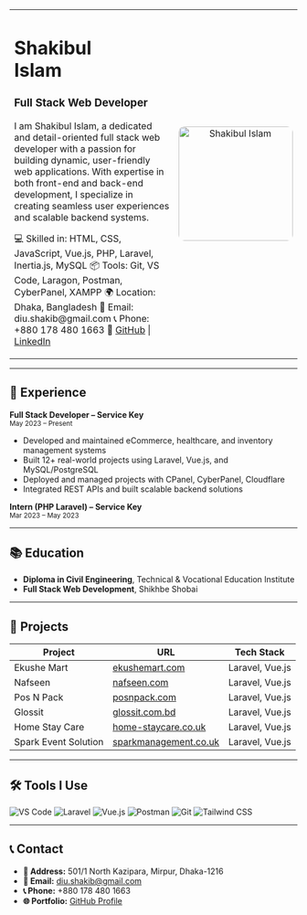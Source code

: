 <table>
  <tr>
    <td width="60%">
      <h1>Shakibul<br/>Islam</h1>
      <h3>Full Stack Web Developer</h3>
      <p>
        I am Shakibul Islam, a dedicated and detail-oriented full stack web developer with a passion for building dynamic, user-friendly web applications. With expertise in both front-end and back-end development, I specialize in creating seamless user experiences and scalable backend systems.
      </p>
      <p>
        💻 Skilled in: HTML, CSS, JavaScript, Vue.js, PHP, Laravel, Inertia.js, MySQL  
        📦 Tools: Git, VS Code, Laragon, Postman, CyberPanel, XAMPP
        🌍 Location: Dhaka, Bangladesh  
        📧 Email: diu.shakib@gmail.com  
        📞 Phone: +880 178 480 1663  
        🔗 <a href="https://github.com/shakib53626" target="_blank">GitHub</a> | <a href="https://www.linkedin.com/in/shakibul-islam-701152279/" target="_blank">LinkedIn</a>
      </p>
    </td>
    <td width="40%" align="center">
      <img src="https://media.licdn.com/dms/image/v2/D5603AQEoBAWuD3rLGw/profile-displayphoto-shrink_200_200/profile-displayphoto-shrink_200_200/0/1712225006044?e=1757548800&v=beta&t=tXhDdNBnKiIz8mc8l_EuFIePzu8Hf5GNdUT5QwTqWJQ" width="200" height="200" alt="Shakibul Islam" style="border-radius: 10px;" />
    </td>
  </tr>
</table>

---

## 💼 Experience

**Full Stack Developer – Service Key**  
<small>May 2023 – Present</small>  
- Developed and maintained eCommerce, healthcare, and inventory management systems  
- Built 12+ real-world projects using Laravel, Vue.js, and MySQL/PostgreSQL  
- Deployed and managed projects with CPanel, CyberPanel, Cloudflare  
- Integrated REST APIs and built scalable backend solutions

**Intern (PHP Laravel) – Service Key**  
<small>Mar 2023 – May 2023</small>

---

## 📚 Education

- **Diploma in Civil Engineering**, Technical & Vocational Education Institute  
- **Full Stack Web Development**, Shikhbe Shobai

---

## 🚀 Projects

| Project | URL | Tech Stack |
|--------|-----|------------|
| Ekushe Mart | [ekushemart.com](https://ekushemart.com) | Laravel, Vue.js |
| Nafseen | [nafseen.com](https://nafseen.com) | Laravel, Vue.js |
| Pos N Pack | [posnpack.com](https://frontend.posnpack.com) | Laravel, Vue.js |
| Glossit | [glossit.com.bd](https://glossit.com.bd) | Laravel, Vue.js |
| Home Stay Care | [home-staycare.co.uk](https://home-staycare.co.uk) | Laravel, Vue.js |
| Spark Event Solution | [sparkmanagement.co.uk](https://sparkmanagement.co.uk) | Laravel, Vue.js |

---

## 🛠 Tools I Use

![VS Code](https://img.shields.io/badge/Editor-VSCode-blue?logo=visualstudiocode&logoColor=white)
![Laravel](https://img.shields.io/badge/Framework-Laravel-red?logo=laravel)
![Vue.js](https://img.shields.io/badge/Framework-Vue.js-green?logo=vue.js)
![Postman](https://img.shields.io/badge/Tool-Postman-orange?logo=postman)
![Git](https://img.shields.io/badge/VersionControl-Git-black?logo=git)
![Tailwind CSS](https://img.shields.io/badge/CSS-Tailwind-blue?logo=tailwindcss)

---

## 📞 Contact

- **📍 Address:** 501/1 North Kazipara, Mirpur, Dhaka-1216  
- **📧 Email:** diu.shakib@gmail.com  
- **📞 Phone:** +880 178 480 1663  
- **🌐 Portfolio:** [GitHub Profile](https://github.com/shakib53626)


